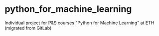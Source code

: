 # python_for_machine_learning
Individual project for P&amp;S courses "Python for Machine Learning" at ETH (migrated from GitLab)
